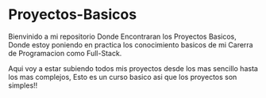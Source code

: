 # Proyectos-Basicos

Bienvinido a mi repositorio Donde Encontraran los Proyectos Basicos, Donde estoy poniendo en practica los conocimiento basicos de mi Carerra de Programacion como Full-Stack.

Aqui voy a estar subiendo todos mis proyectos desde los mas sencillo hasta los mas complejos, Esto es un curso basico asi que los proyectos son simples!!
